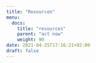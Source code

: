 ```yaml
---
title: "Resourcen"
menu:
  docs:
    title: "resources"
    parent: "act now"
    weight: 90
date: 2021-04-25T17:16:21+02:00
draft: false
---
```


